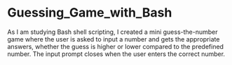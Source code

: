 # Guessing_Game_with_Bash

As I am studying Bash shell scripting, I created a mini guess-the-number game where the user is asked to input a number and gets the appropriate answers, whether the guess is higher or lower compared to the predefined number. The input prompt closes when the user enters the correct number.
